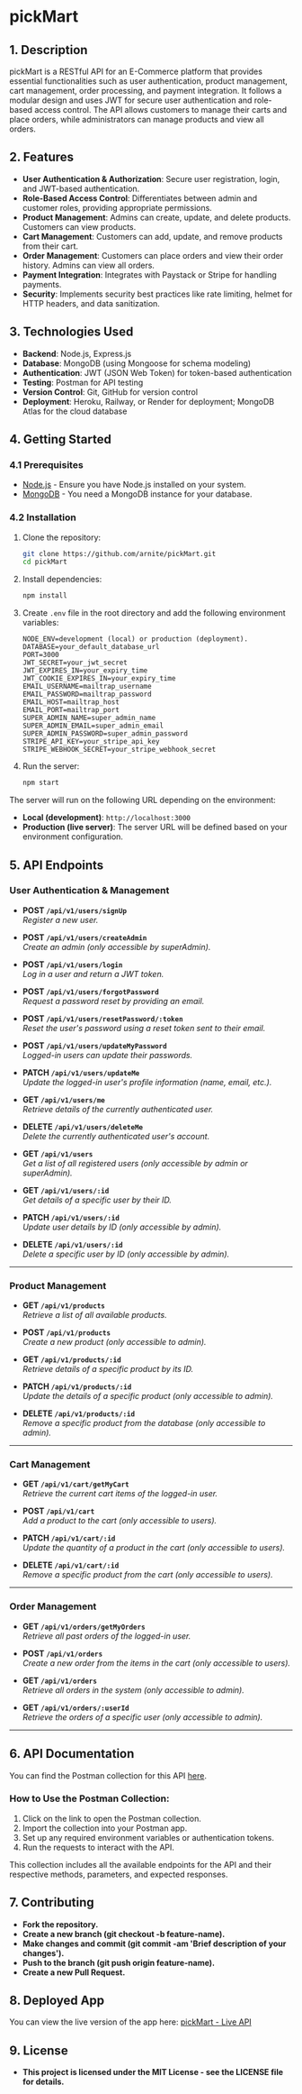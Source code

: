 # pickMart

## 1. Description

pickMart is a RESTful API for an E-Commerce platform that provides essential functionalities such as user authentication, product management, cart management, order processing, and payment integration. It follows a modular design and uses JWT for secure user authentication and role-based access control. The API allows customers to manage their carts and place orders, while administrators can manage products and view all orders.

## 2. Features

- **User Authentication & Authorization**: Secure user registration, login, and JWT-based authentication.
- **Role-Based Access Control**: Differentiates between admin and customer roles, providing appropriate permissions.
- **Product Management**: Admins can create, update, and delete products. Customers can view products.
- **Cart Management**: Customers can add, update, and remove products from their cart.
- **Order Management**: Customers can place orders and view their order history. Admins can view all orders.
- **Payment Integration**: Integrates with Paystack or Stripe for handling payments.
- **Security**: Implements security best practices like rate limiting, helmet for HTTP headers, and data sanitization.

## 3. Technologies Used

- **Backend**: Node.js, Express.js
- **Database**: MongoDB (using Mongoose for schema modeling)
- **Authentication**: JWT (JSON Web Token) for token-based authentication
- **Testing**: Postman for API testing
- **Version Control**: Git, GitHub for version control
- **Deployment**: Heroku, Railway, or Render for deployment; MongoDB Atlas for the cloud database

## 4. Getting Started

### 4.1 Prerequisites

- [Node.js](https://nodejs.org/) - Ensure you have Node.js installed on your system.
- [MongoDB](https://www.mongodb.com/) - You need a MongoDB instance for your database.

### 4.2 Installation

1. Clone the repository:

   ```bash
   git clone https://github.com/arnite/pickMart.git
   cd pickMart
   ```

2. Install dependencies:

   ```bash
   npm install
   ```

3. Create `.env` file in the root directory and add the following environment variables:

   ```env
   NODE_ENV=development (local) or production (deployment).
   DATABASE=your_default_database_url
   PORT=3000
   JWT_SECRET=your_jwt_secret
   JWT_EXPIRES_IN=your_expiry_time
   JWT_COOKIE_EXPIRES_IN=your_expiry_time
   EMAIL_USERNAME=mailtrap_username
   EMAIL_PASSWORD=mailtrap_password
   EMAIL_HOST=mailtrap_host
   EMAIL_PORT=mailtrap_port
   SUPER_ADMIN_NAME=super_admin_name
   SUPER_ADMIN_EMAIL=super_admin_email
   SUPER_ADMIN_PASSWORD=super_admin_password
   STRIPE_API_KEY=your_stripe_api_key
   STRIPE_WEBHOOK_SECRET=your_stripe_webhook_secret
   ```

4. Run the server:

   ```bash
   npm start
   ```

The server will run on the following URL depending on the environment:

- **Local (development)**: `http://localhost:3000`
- **Production (live server)**: The server URL will be defined based on your environment configuration.

## 5. API Endpoints

### **User Authentication & Management**

- **POST `/api/v1/users/signUp`**  
  _Register a new user._

- **POST `/api/v1/users/createAdmin`**  
  _Create an admin (only accessible by superAdmin)._

- **POST `/api/v1/users/login`**  
  _Log in a user and return a JWT token._

- **POST `/api/v1/users/forgotPassword`**  
  _Request a password reset by providing an email._

- **POST `/api/v1/users/resetPassword/:token`**  
  _Reset the user's password using a reset token sent to their email._

- **POST `/api/v1/users/updateMyPassword`**  
  _Logged-in users can update their passwords._

- **PATCH `/api/v1/users/updateMe`**  
  _Update the logged-in user's profile information (name, email, etc.)._

- **GET `/api/v1/users/me`**  
  _Retrieve details of the currently authenticated user._

- **DELETE `/api/v1/users/deleteMe`**  
  _Delete the currently authenticated user's account._

- **GET `/api/v1/users`**  
  _Get a list of all registered users (only accessible by admin or superAdmin)._

- **GET `/api/v1/users/:id`**  
  _Get details of a specific user by their ID._

- **PATCH `/api/v1/users/:id`**  
  _Update user details by ID (only accessible by admin)._

- **DELETE `/api/v1/users/:id`**  
  _Delete a specific user by ID (only accessible by admin)._

---

### **Product Management**

- **GET `/api/v1/products`**  
  _Retrieve a list of all available products._

- **POST `/api/v1/products`**  
  _Create a new product (only accessible to admin)._

- **GET `/api/v1/products/:id`**  
  _Retrieve details of a specific product by its ID._

- **PATCH `/api/v1/products/:id`**  
  _Update the details of a specific product (only accessible to admin)._

- **DELETE `/api/v1/products/:id`**  
  _Remove a specific product from the database (only accessible to admin)._

---

### **Cart Management**

- **GET `/api/v1/cart/getMyCart`**  
  _Retrieve the current cart items of the logged-in user._

- **POST `/api/v1/cart`**  
  _Add a product to the cart (only accessible to users)._

- **PATCH `/api/v1/cart/:id`**  
  _Update the quantity of a product in the cart (only accessible to users)._

- **DELETE `/api/v1/cart/:id`**  
  _Remove a specific product from the cart (only accessible to users)._

---

### **Order Management**

- **GET `/api/v1/orders/getMyOrders`**  
  _Retrieve all past orders of the logged-in user._

- **POST `/api/v1/orders`**  
  _Create a new order from the items in the cart (only accessible to users)._

- **GET `/api/v1/orders`**  
  _Retrieve all orders in the system (only accessible to admin)._

- **GET `/api/v1/orders/:userId`**  
  _Retrieve the orders of a specific user (only accessible to admin)._

---

## 6. API Documentation

You can find the Postman collection for this API [here](https://documenter.getpostman.com/view/37611500/2sAYX2MjEo).

### How to Use the Postman Collection:

1. Click on the link to open the Postman collection.
2. Import the collection into your Postman app.
3. Set up any required environment variables or authentication tokens.
4. Run the requests to interact with the API.

This collection includes all the available endpoints for the API and their respective methods, parameters, and expected responses.

## 7. Contributing

- **Fork the repository.**
- **Create a new branch (git checkout -b feature-name).**
- **Make changes and commit (git commit -am 'Brief description of your changes').**
- **Push to the branch (git push origin feature-name).**
- **Create a new Pull Request.**

## 8. Deployed App
You can view the live version of the app here:
[pickMart - Live API](https://pickmart-k8na.onrender.com)

## 9. License

- **This project is licensed under the MIT License - see the LICENSE file for details.**
